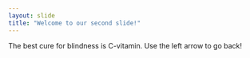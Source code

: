 ```yaml
---
layout: slide
title: "Welcome to our second slide!"
---
```

The best cure for blindness is C-vitamin.
Use the left arrow to go back!
